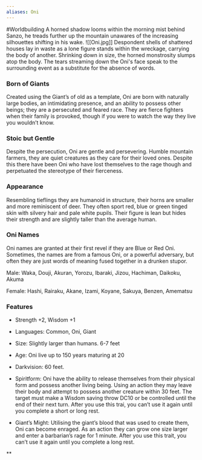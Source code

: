 ```yaml
---
aliases: Oni
---
```

#Worldbuilding 
A horned shadow looms within the morning mist behind Sanzo, he treads further up the mountain unawares of the increasing silhouettes shifting in his wake.
<span class="rightimg"><span class="smallimg">![[Oni.jpg]]</span></span>
Despondent shells of shattered houses lay in waste as a lone figure stands within the wreckage, carrying the body of another. Shrinking down in size, the horned monstrosity slumps atop the body. The tears streaming down the Oni's face speak to the surrounding event as a substitute for the absence of words.

### Born of Giants

Created using the Giant’s of old as a template, Oni are born with naturally large bodies, an intimidating presence, and an ability to possess other beings; they are a persecuted and feared race. They are fierce fighters when their family is provoked, though if you were to watch the way they live you wouldn’t know.

### Stoic but Gentle

Despite the persecution, Oni are gentle and persevering. Humble mountain farmers, they are quiet creatures as they care for their loved ones. Despite this there have been Oni who have lost themselves to the rage though and perpetuated the stereotype of their fierceness.

### Appearance

Resembling tieflings they are humanoid in structure, their horns are smaller and more reminiscent of deer. They often sport red, blue or green tinged skin with silvery hair and pale white pupils. Their figure is lean but hides their strength and are slightly taller than the average human.

  

### Oni Names

Oni names are granted at their first revel if they are Blue or Red Oni. Sometimes, the names are from a famous Oni, or a powerful adversary, but often they are just words of meaning fused together in a drunken stupor.

  

Male: Waka, Douji, Akuran, Yorozu, Ibaraki, Jizou, Hachiman, Daikoku, Akuma

  

Female: Hashi, Rairaku, Akane, Izami, Koyane, Sakuya, Benzen, Amematsu

  

### Features

-   Strength +2, Wisdom +1
    
-   Languages: Common, Oni, Giant
    
-   Size: Slightly larger than humans. 6-7 feet
    
-   Age: Oni live up to 150 years maturing at 20
    
-   Darkvision: 60 feet.
    
-   Spiritform: Oni have the ability to release themselves from their physical form and possess another living being. Using an action they may leave their body and attempt to possess another creature within 30 feet. The target must make a Wisdom saving throw DC10 or be controlled until the end of their next turn. After you use this trai, you can’t use it again until you complete a short or long rest.
    
-   Giant’s Might: Utilising the giant’s blood that was used to create them, Oni can become enraged. As an action they can grow one size larger and enter a barbarian’s rage for 1 minute. After you use this trait, you can’t use it again until you complete a long rest.
    

  
  
**